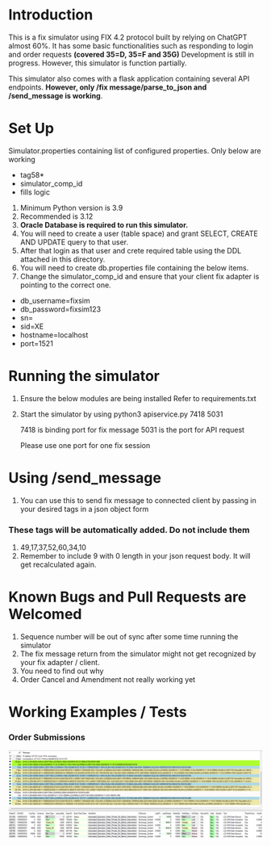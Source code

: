 
# Introduction

This is a fix simulator using FIX 4.2 protocol built by relying on ChatGPT almost 60%. 
It has some basic functionalities such as responding to login and order requests **(covered 35=D, 35=F and 35G)**
Development is still in progress. However, this simulator is function partially. </br>

This simulator also comes with a flask application containing several API endpoints. **However, only /fix message/parse_to_json and /send_message is working**. 

# Set Up

Simulator.properties containing list of configured properties. Only below are working

* tag58*
* simulator_comp_id
* fills logic


1. Minimum Python version is 3.9
2. Recommended is 3.12
3. **Oracle Database is required to run this simulator.**
4. You will need to create a user (table space) and grant SELECT, CREATE AND UPDATE query to that user.
5. After that login as that user and crete required table using the DDL attached in this directory.
6. You will need to create db.properties file containing the below items.
7. Change the simulator_comp_id and ensure that your client fix adapter is pointing to the correct one.


* db_username=fixsim
* db_password=fixsim123
* sn=
* sid=XE
* hostname=localhost
* port=1521


# Running the simulator

1. Ensure the below modules are being installed Refer to requirements.txt
2. Start the simulator by using python3 apiservice.py 7418 5031

   7418 is binding port for fix message
   5031 is the port for API request

   Please use one port for one fix session

# Using /send_message
1. You can use this to send fix message to connected client by passing in your desired tags in a json object form

### These tags will be automatically added. Do not include them

1. 49,17,37,52,60,34,10
2. Remember to include 9 with 0 length in your json request body. It will get recalculated again. 



# Known Bugs and Pull Requests are Welcomed
1. Sequence number will be out of sync after some time running the simulator
2. The fix message return from the simulator might not get recognized by your fix adapter / client. 
3. You need to find out why
4. Order Cancel and Amendment not really working yet

# Working Examples / Tests


### **Order Submissions**

![img.png](img.png)

